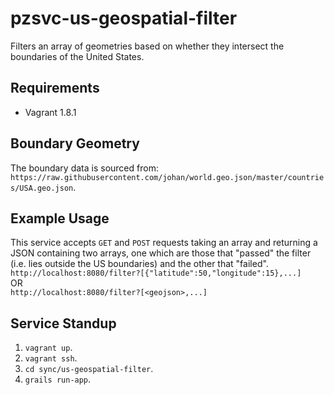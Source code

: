 # pzsvc-us-geospatial-filter
Filters an array of geometries based on whether they intersect the boundaries of the United States. 


## Requirements
* Vagrant 1.8.1

## Boundary Geometry
The boundary data is sourced from: `https://raw.githubusercontent.com/johan/world.geo.json/master/countries/USA.geo.json`.


## Example Usage
This service accepts `GET` and `POST` requests taking an array and returning a JSON containing two arrays, one which are those that "passed" the filter (i.e. lies outside the US boundaries) and the other that "failed". <br>
`http://localhost:8080/filter?[{"latitude":50,"longitude":15},...]` 
<br> OR <br>
`http://localhost:8080/filter?[<geojson>,...]`


## Service Standup
1. `vagrant up`.
2. `vagrant ssh`.
3. `cd sync/us-geospatial-filter`.
4. `grails run-app`.

